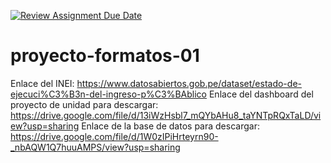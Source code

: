 [![Review Assignment Due Date](https://classroom.github.com/assets/deadline-readme-button-24ddc0f5d75046c5622901739e7c5dd533143b0c8e959d652212380cedb1ea36.svg)](https://classroom.github.com/a/uwypABzL)
# proyecto-formatos-01
Enlace del INEI: https://www.datosabiertos.gob.pe/dataset/estado-de-ejecuci%C3%B3n-del-ingreso-p%C3%BAblico
Enlace del dashboard del proyecto de unidad para descargar: https://drive.google.com/file/d/13iWzHsbl7_mQYbAHu8_taYNTpRQxTaLD/view?usp=sharing
Enlace de la base de datos para descargar: https://drive.google.com/file/d/1W0zIPiHrteyrn90-_nbAQW1Q7huuAMPS/view?usp=sharing

